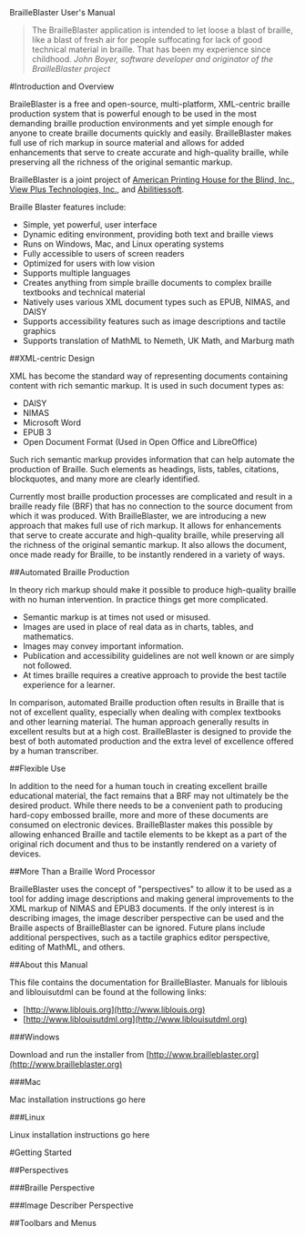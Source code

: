 <div class="frontmatter">

<div class="doctitle">BrailleBlaster User's Manual<br /></div>

> The BrailleBlaster application is intended to let loose a blast of braille, like a blast of fresh air for people suffocating for lack of good technical material in braille. That has been my experience since childhood.
<em>John Boyer, software developer and originator of the BrailleBlaster project</em>

</div>

#Introduction and Overview

BraileBlaster is a free and open-source, multi-platform, XML-centric braille production system that is powerful enough to be used in the most demanding braille production environments and yet simple enough for anyone to create braille documents quickly and easily. BrailleBlaster makes full use of rich markup in source material and allows for added enhancements that serve to create accurate and high-quality braille, while preserving all the richness of the original semantic markup.

BrailleBlaster is a joint project of [American Printing House for the Blind, Inc.](http://www.aph.org), [View Plus Technologies, Inc.](http://www.viewplus.com), and [Abilitiessoft](http://www.abilitiessoft.com).

Braille Blaster features include:

* Simple, yet powerful, user interface
* Dynamic editing environment, providing both text and braille views
* Runs on Windows, Mac, and Linux operating systems
* Fully accessible to users of screen readers
* Optimized for users with low vision
* Supports multiple languages
* Creates anything from simple braille documents to complex braille textbooks and technical material
* Natively uses various XML document types such as EPUB, NIMAS, and DAISY
*  Supports accessibility features such as image descriptions and tactile graphics
* Supports translation of MathML to Nemeth, UK Math, and Marburg math

##XML-centric Design

XML has become the standard way of representing documents containing content with rich semantic markup. It is used in such document types as:

* DAISY
* NIMAS
* Microsoft Word
* EPUB 3
* Open Document Format (Used in Open Office and LibreOffice) 

Such rich semantic markup provides information that can help automate the production of Braille. Such elements as headings, lists, tables, citations, blockquotes, and many more are clearly identified.

Currently most braille production processes are complicated and result in a braille ready file (BRF) that has no connection to the source document from which it was produced. With BrailleBlaster, we are introducing a new approach that makes full use of rich markup. It allows for enhancements that serve to create accurate and high-quality braille, while preserving all the richness of the original semantic markup. It also allows the document, once made ready for Braille, to be instantly rendered in a variety of ways.

##Automated Braille Production

In theory rich markup should make it possible to produce high-quality braille with no human intervention. In practice things get more complicated.

* Semantic markup is at times not used or misused.
* Images are used in place of real data as in charts, tables, and mathematics.
* Images may convey important information.
* Publication and accessibility guidelines are not well known or are simply not followed.
* At times braille requires a creative approach to provide the best tactile experience for a learner.

In comparison, automated Braille production often results in Braille that is not of excellent quality, especially when dealing with complex textbooks and other learning material. The human approach generally results in excellent results but at a high cost. BrailleBlaster is designed to provide the best of both automated production and the extra level of excellence offered by a human transcriber.

##Flexible Use

In addition to the need for a human touch in creating excellent braille educational material, the fact remains that a BRF may not ultimately be the desired product. While there needs to be a convenient path to producing hard-copy embossed braille, more and more of these documents are consumed on electronic devices. BrailleBlaster makes this possible by allowing enhanced Braille and tactile elements to be kkept as a part of the original rich document and thus to be instantly rendered on a variety of devices.

##More Than a Braille Word Processor

BrailleBlaster uses the concept of "perspectives" to allow it to be used as a tool for adding image descriptions and making general improvements to the XML markup of NIMAS and EPUB3 documents. If the only interest is in describing images, the image describer perspective can be used and the Braille aspects of BrailleBlaster can be ignored. Future plans include additional perspectives, such as a tactile graphics editor perspective, editing of MathML, and others.

##About this Manual

This file contains the documentation for BrailleBlaster. Manuals for liblouis and liblouisutdml can be found at the following links:

* [http://www.liblouis.org](http://www.liblouis.org)
* [http://www.liblouisutdml.org](http://www.liblouisutdml.org)

###Windows

Download and run the installer from [http://www.brailleblaster.org](http://www.brailleblaster.org)

###Mac

Mac installation instructions go here

###Linux

Linux installation instructions go here

#Getting Started

##Perspectives

###Braille Perspective

###Image Describer Perspective

##Toolbars and Menus


</div>